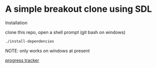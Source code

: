 # A simple breakout clone using SDL

Installation

clone this repo, open a shell prompt (git bash on windows)


```sh
./install-dependencies
```

NOTE: only works on windows at present

[progress tracker](./TODO.md)